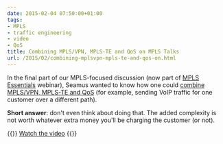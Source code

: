 ```yaml
---
date: 2015-02-04 07:50:00+01:00
tags:
- MPLS
- traffic engineering
- video
- QoS
title: Combining MPLS/VPN, MPLS-TE and QoS on MPLS Talks
url: /2015/02/combining-mplsvpn-mpls-te-and-qos-on.html
---
```

In the final part of our MPLS-focused discussion (now part of [MPLS Essentials](https://www.ipspace.net/MPLS_Essentials) webinar), Seamus wanted to know how one could [combine MPLS/VPN, MPLS-TE and QoS](https://my.ipspace.net/bin/get/MPLS101/9%20-%20MPLS-TE%2C%20MPLS-VPN%20and%20QoS.mp4?doccode=MPLS101) (for example, sending VoIP traffic for one customer over a different path).

**Short answer**: don't even think about doing that. The added complexity is not worth whatever extra money you'll be charging the customer (or not).

{{<jump>}}
[Watch the video](https://my.ipspace.net/bin/get/MPLS101/9%20-%20MPLS-TE%2C%20MPLS-VPN%20and%20QoS.mp4?doccode=MPLS101)
{{</jump>}}
